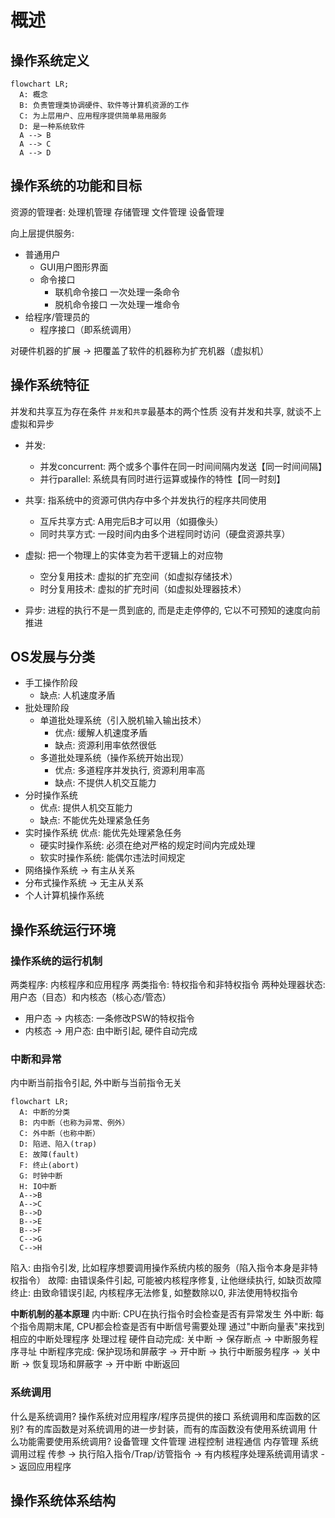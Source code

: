 # 概述

## 操作系统定义

```mermaid
flowchart LR;
  A: 概念
  B: 负责管理类协调硬件、软件等计算机资源的工作
  C: 为上层用户、应用程序提供简单易用服务
  D: 是一种系统软件
  A --> B
  A --> C
  A --> D
```

## 操作系统的功能和目标

资源的管理者: 处理机管理 存储管理 文件管理 设备管理

向上层提供服务:
- 普通用户
  - GUI用户图形界面
  - 命令接口
    - 联机命令接口 一次处理一条命令
    - 脱机命令接口 一次处理一堆命令
- 给程序/管理员的
  - 程序接口（即系统调用）

对硬件机器的扩展 -> 把覆盖了软件的机器称为扩充机器（虚拟机）

## 操作系统特征
并发和共享互为存在条件
`并发`和`共享`最基本的两个性质
没有并发和共享, 就谈不上虚拟和异步
- 并发:
  - 并发concurrent: 两个或多个事件在同一时间间隔内发送【同一时间间隔】
  - 并行parallel: 系统具有同时进行运算或操作的特性【同一时刻】

- 共享: 指系统中的资源可供内存中多个并发执行的程序共同使用
  - 互斥共享方式: A用完后B才可以用（如摄像头）
  - 同时共享方式: 一段时间内由多个进程同时访问（硬盘资源共享）

- 虚拟: 把一个物理上的实体变为若干逻辑上的对应物
  - 空分复用技术: 虚拟的扩充空间（如虚拟存储技术）
  - 时分复用技术: 虚拟的扩充时间（如虚拟处理器技术）

- 异步: 进程的执行不是一贯到底的, 而是走走停停的, 它以不可预知的速度向前推进

## OS发展与分类
- 手工操作阶段
  - 缺点: 人机速度矛盾
- 批处理阶段
  - 单道批处理系统（引入脱机输入输出技术）
    - 优点: 缓解人机速度矛盾
    - 缺点: 资源利用率依然很低
  - 多道批处理系统（操作系统开始出现）
    - 优点: 多道程序并发执行, 资源利用率高
    - 缺点: 不提供人机交互能力
- 分时操作系统
  - 优点: 提供人机交互能力
  - 缺点: 不能优先处理紧急任务
- 实时操作系统 优点: 能优先处理紧急任务
  - 硬实时操作系统: 必须在绝对严格的规定时间内完成处理
  - 软实时操作系统: 能偶尔违法时间规定
- 网络操作系统 -> 有主从关系
- 分布式操作系统 -> 无主从关系
- 个人计算机操作系统

## 操作系统运行环境
### 操作系统的运行机制
两类程序: 内核程序和应用程序
两类指令: 特权指令和非特权指令
两种处理器状态: 用户态（目态）和内核态（核心态/管态）

- 用户态 -> 内核态: 一条修改PSW的特权指令
- 内核态 -> 用户态: 由中断引起, 硬件自动完成

### 中断和异常
内中断当前指令引起, 外中断与当前指令无关
```mermaid
flowchart LR;
  A: 中断的分类
  B: 内中断（也称为异常、例外）
  C: 外中断（也称中断）
  D: 陷进、陷入(trap)
  E: 故障(fault)
  F: 终止(abort)
  G: 时钟中断
  H: IO中断
  A-->B
  A-->C
  B-->D
  B-->E
  B-->F
  C-->G
  C-->H
```
陷入: 由指令引发, 比如程序想要调用操作系统内核的服务（陷入指令本身是非特权指令）
故障: 由错误条件引起, 可能被内核程序修复, 让他继续执行, 如缺页故障
终止: 由致命错误引起, 内核程序无法修复, 如整数除以0, 非法使用特权指令

**中断机制的基本原理**
内中断: CPU在执行指令时会检查是否有异常发生
外中断: 每个指令周期末尾, CPU都会检查是否有中断信号需要处理
通过"中断向量表"来找到相应的中断处理程序
处理过程
硬件自动完成: 关中断 -> 保存断点 -> 中断服务程序寻址
中断程序完成: 保护现场和屏蔽字 -> 开中断 -> 执行中断服务程序 -> 关中断 -> 恢复现场和屏蔽字 -> 开中断 中断返回

### 系统调用
什么是系统调用?
操作系统对应用程序/程序员提供的接口
系统调用和库函数的区别?
有的库函数是对系统调用的进一步封装，而有的库函数没有使用系统调用
什么功能需要使用系统调用?
设备管理 文件管理 进程控制 进程通信 内存管理
系统调用过程
传参 -> 执行陷入指令/Trap/访管指令 -> 有内核程序处理系统调用请求 -> 返回应用程序

## 操作系统体系结构
